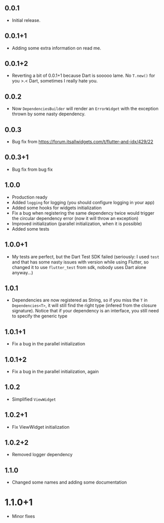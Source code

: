 ## 0.0.1

* Initial release.

## 0.0.1+1

* Adding some extra information on read me.

## 0.0.1+2

* Reverting a bit of 0.0.1+1 because Dart is sooooo lame. No `T.new()` for you >.< Dart, sometimes I really hate you.

## 0.0.2

* Now `DependenciesBuilder` will render an `ErrorWidget` with the exception thrown by some nasty dependency. 

## 0.0.3

* Bug fix from https://forum.itsallwidgets.com/t/flutter-and-idx/429/22

## 0.0.3+1

* Bug fix from bug fix

## 1.0.0

* Production ready
* Added `logging` for logging (you should configure logging in your app)
* Added some hooks for widgets initialization
* Fix a bug when registering the same dependency twice would trigger the circular dependency error (now it will throw an exception)
* Improved initialization (parallel initialization, when it is possible)
* Added some tests

## 1.0.0+1

* My tests are perfect, but the Dart Test SDK failed (seriously: I used `test` and that has some nasty issues with version while using Flutter, so changed it to use `flutter_test` from sdk, nobody uses Dart alone anyway...)

## 1.0.1

* Dependencies are now registered as String, so if you miss the `T` in `Dependencies<T>`, it will still find the right type (infered from the closure signature). Notice that if your dependency is an interface, you still need to specify the generic type

## 1.0.1+1

* Fix a bug in the parallel initialization

## 1.0.1+2

* Fix a bug in the parallel initialization, again

## 1.0.2

* Simplified `ViewWidget`

## 1.0.2+1

* Fix ViewWidget  initialization

## 1.0.2+2

* Removed logger dependency

## 1.1.0

* Changed some names and adding some documentation

# 1.1.0+1

* Minor fixes